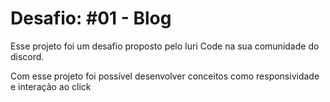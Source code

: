 # Desafio: #01 - Blog

Esse projeto foi um desafio proposto pelo Iuri Code na sua comunidade do discord.

Com esse projeto foi possível desenvolver conceitos como responsividade e interação ao click
